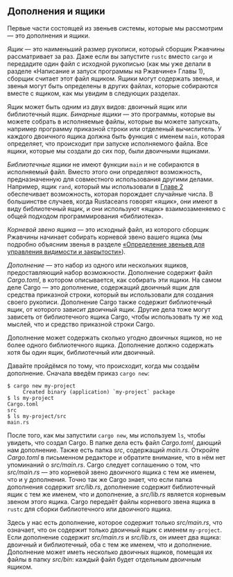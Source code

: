 ## Дополнения и ящики

Первые части состоящей из звеньев системы, которые мы рассмотрим — это дополнения и ящики.

*Ящик* — это наименьший размер рукописи, который сборщик Ржавчины рассматривает за раз. Даже если вы запустите `rustc` вместо `cargo` и передадите один файл с исходной рукописью (как мы уже делали в разделе «Написание и запуск программы на Ржавчине» Главы 1), сборщик считает этот файл ящиком. Ящики могут содержать звенья, и звенья могут быть определены в других файлах, которые собираются вместе с ящиком, как мы увидим в следующих разделах.

Ящик может быть одним из двух видов: двоичный ящик или библиотечный ящик. *Бинарные ящики* — это программы, которые вы можете собрать в исполняемые файлы, которые вы можете запускать, например программу приказной строки или отделеный вычислитель. У каждого двоичного ящика должна быть функция с именем `main`, которая определяет, что происходит при запуске исполняемого файла. Все ящики, которые мы создали до сих пор, были двоичными ящиками.

*Библиотечные ящики* не имеют функции `main` и не собираются в исполняемый файл. Вместо этого они определяют возможность, предназначенную для совместного использования другими делами. Например, ящик `rand`, который мы использовали в [Главе 2]<!-- ignore --> обеспечивает возможность, которая порождает случайные числа. В большинстве случаев, когда Rustaceans говорят «ящик», они имеют в виду библиотечный ящик, и они используют «ящик» взаимозаменяемо с общей подходом программирования «библиотека».

*Корневой звено ящика* — это исходный файл, из которого сборщик Ржавчины начинает собирать корневой звено вашего ящика (мы подробно объясним звенья в разделе [«Определение звеньев для управления видимости и закрытости»]<!-- ignore -->).

*Дополнение* — это набор из одного или нескольких ящиков, предоставляющий набор возможности. Дополнение содержит файл *Cargo.toml*, в котором описывается, как собирать эти ящики. На самом деле Cargo — это дополнение, содержащий двоичный ящик для средства приказной строки, который вы использовали для создания своего рукописи. Дополнение Cargo также содержит библиотечный ящик, от которого зависит двоичный ящик. Другие дела тоже могут зависеть от библиотечного ящика Cargo, чтобы использовать ту же ход мыслей, что и средство приказной строки Cargo.

Дополнение может содержать сколько угодно двоичных ящиков, но не более одного библиотечного ящика. Дополнение должно содержать хотя бы один ящик, библиотечный или двоичный.

Давайте пройдёмся по тому, что происходит, когда мы создаём дополнение. Сначала введём приказ `cargo new`:

```console
$ cargo new my-project
     Created binary (application) `my-project` package
$ ls my-project
Cargo.toml
src
$ ls my-project/src
main.rs
```

После того, как мы запустили `cargo new`, мы используем `ls`, чтобы увидеть, что создал Cargo. В папке дела есть файл *Cargo.toml*, дающий нам дополнение. Также есть папка *src*, содержащий *main.rs*. Откройте *Cargo.toml* в письменном редакторе и обратите внимание, что в нём нет упоминаний о *src/main.rs*. Cargo следует соглашению о том, что *src/main.rs* — это корневой звено двоичного ящика с тем же именем, что и у дополнения. Точно так же Cargo знает, что если папка дополнения содержит *src/lib.rs*, дополнение содержит библиотечный ящик с тем же именем, что и дополнение, а *src/lib.rs* является корневым звеном этого ящика. Cargo передаёт файлы корневого звена ящика в `rustc` для сборки библиотечного или двоичного ящика.

Здесь у нас есть дополнение, которое содержит только *src/main.rs*, что означает, что он содержит только двоичный ящик с именем `my-project`. Если дополнение содержит *src/main.rs* и *src/lib.rs*, он имеет два ящика: двоичный и библиотечный, оба с тем же именем, что и дополнение. Дополнение может иметь несколько двоичных ящиков, помещая их файлы в папку *src/bin*: каждый файл будет отдельным двоичным ящиком.


[«Определение звеньев для управления видимости и закрытости»]: ch07-02-defining-modules-to-control-scope-and-privacy.html
[Главе 2]: ch02-00-guessing-game-tutorial.html#generating-a-random-number